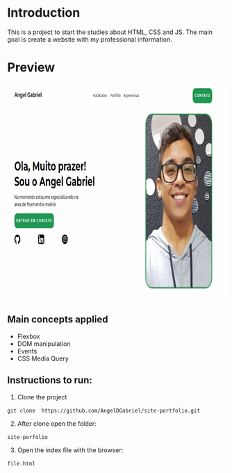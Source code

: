 # Introduction

This is a project to start the studies about HTML, CSS and JS.
The main goal is create a website with my professional information.

# Preview

<img src="https://github.com/AngelDGabriel/site-portfolio/blob/main/preview.png" height="500"/>

## Main concepts applied

- Flexbox
- DOM manipulation
- Events
- CSS Media Query

## Instructions to run:

1. Clone the project

```
git clone  https://github.com/AngelDGabriel/site-portfolio.git
```

2. After clone open the folder:

```
site-porfolio
```

3. Open the index file with the browser:

```
file.html
```
